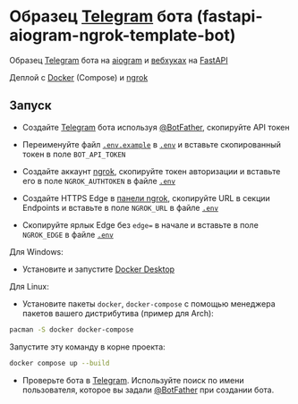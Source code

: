 # Образец [Telegram](https://telegram.org/) бота (fastapi-aiogram-ngrok-template-bot)

Образец [Telegram](https://telegram.org) бота на [aiogram](https://aiogram.dev) и [вебхуках](https://ru.wikipedia.org/wiki/Webhook) на [FastAPI](https://fastapi.tiangolo.com)

Деплой с [Docker](https://docker.com) (Compose) и [ngrok](https://ngrok.com)

## Запуск

- Создайте [Telegram](https://telegram.org) бота используя [@BotFather](https://t.me/BotFather), скопируйте API токен

- Переименуйте файл [`.env.example`](./.env.example) в [`.env`](./.env) и вставьте скопированный токен в поле `BOT_API_TOKEN`

- Создайте аккаунт [ngrok](https://ngrok.com), скопируйте токен авторизации и вставьте его в поле `NGROK_AUTHTOKEN` в файле [`.env`](./.env)

- Создайте HTTPS Edge в [панели ngrok](https://dashboard.ngrok.com/edges), скопируйте URL в секции Endpoints и вставьте в поле `NGROK_URL` в файле [`.env`](./.env)

- Скопируйте ярлык Edge без `edge=` в начале и вставьте в поле `NGROK_EDGE` в файле [`.env`](./.env)

Для Windows:

- Установите и запустите [Docker Desktop](https://docker.com)

Для Linux:

- Установите пакеты `docker`, `docker-compose` с помощью менеджера пакетов вашего дистрибутива (пример для Arch):

```sh
pacman -S docker docker-compose
```

Запустите эту команду в корне проекта:

```sh
docker compose up --build
```

- Проверьте бота в [Telegram](https://telegram.org). Используйте поиск по имени пользователя, которое вы задали [@BotFather](https://t.me/BotFather) при создании бота.